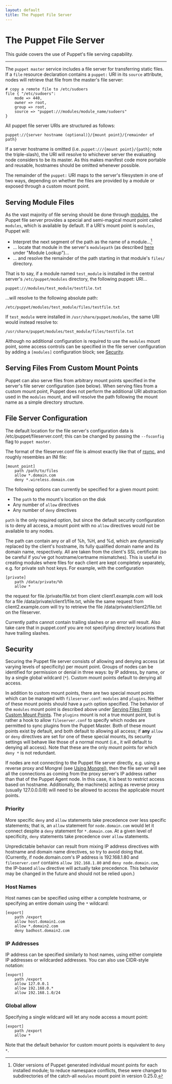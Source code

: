 ```yaml
---
layout: default
title: The Puppet File Server
---
```


The Puppet File Server
======================

This guide covers the use of Puppet's file serving capability.

* * *

The `puppet master` service includes a file server for transferring static files. If a `file` resource declaration contains a `puppet:` URI in its `source` attribute, nodes will retrieve that file from the master's file server:

    # copy a remote file to /etc/sudoers
    file { "/etc/sudoers":
        mode => 440,
        owner => root,
        group => root,
        source => "puppet:///modules/module_name/sudoers"
    }


All puppet file server URIs are structured as follows:

    puppet://{server hostname (optional)}/{mount point}/{remainder of path}

If a server hostname is omitted (i.e. `puppet:///{mount point}/{path}`; note the triple-slash), the URI will resolve to whichever server the evaluating node considers to be its master. As this makes manifest code more portable and reusable, hostnames should be omitted whenever possible.

The remainder of the `puppet:` URI maps to the server's filesystem in one of two ways, depending on whether the files are provided by a module or exposed through a custom mount point.

## Serving Module Files

As the vast majority of file serving should be done through [modules](modules.html), the Puppet file server provides a special and semi-magical mount point called `modules`, which is available by default. If a URI's mount point is `modules`, Puppet will:

* Interpret the next segment of the path as the name of a module...[^oldmodulemounts]
* ... locate that module in the server's `modulepath` (as described [here](modules.html) under "Module Lookup")...
* ... and resolve the remainder of the path starting in that module's `files/` directory.

That is to say, if a module named `test_module` is installed in the central server's `/etc/puppet/modules` directory, the following puppet: URI...

    puppet:///modules/test_module/testfile.txt

...will resolve to the following absolute path:

    /etc/puppet/modules/test_module/files/testfile.txt

If `test_module` were installed in `/usr/share/puppet/modules`, the same URI would instead resolve to:

    /usr/share/puppet/modules/test_module/files/testfile.txt

Although no additional configuration is required to use the `modules` mount point, some access controls can be specified in the file server configuration by adding a `[modules]` configuration block; see [Security](#security).


[^oldmodulemounts]: Older versions of Puppet generated individual mount points for each installed module; to reduce namespace conflicts, these were changed to subdirectories of the catch-all `modules` mount point in version 0.25.0.

## Serving Files From Custom Mount Points

Puppet can also serve files from arbitrary mount points specified in the server's file server configuration (see below). When serving files from a custom mount point, Puppet does not perform the additional URI abstraction used in the `modules` mount, and will resolve the path following the mount name as a simple directory structure.

## File Server Configuration

The default location for the file server's configuration data is
/etc/puppet/fileserver.conf; this can be changed by passing the
`--fsconfig` flag to `puppet master`.

The format of the fileserver.conf file is almost
exactly like that of [rsync](http://samba.anu.edu.au/rsync/), and roughly resembles an INI file:

    [mount_point]
        path /path/to/files
        allow *.domain.com
        deny *.wireless.domain.com

The following options can currently be specified for a given mount point:

* The `path` to the mount's location on the disk
* Any number of `allow` directives
* Any number of `deny` directives

`path` is the only required option, but since the
default security configuration is to deny all access, a mount point with no
`allow` directives would not be available to any nodes.

The path can contain any or all of %h, %H, and %d, which are
dynamically replaced by the client's hostname, its fully qualified
domain name and its domain name, respectively. All are taken from
the client's SSL certificate (so be careful if you've got
hostname/certname mismatches). This is useful in creating modules
where files for each client are kept completely separately, e.g.
for private ssh host keys. For example, with the configuration

    [private]
        path /data/private/%h
        allow *

the request for file /private/file.txt from client
client1.example.com will look for a file
/data/private/client1/file.txt, while the same request from
client2.example.com will try to retrieve the file
/data/private/client2/file.txt on the fileserver.

Currently paths cannot contain trailing slashes or an error will
result. Also take care that in puppet.conf you are not specifying
directory locations that have trailing slashes.

## Security

Securing the Puppet file server consists of allowing and denying access (at varying levels of specificity) per mount point. Groups of nodes can be identified for permission or denial in three ways: by IP address, by name, or by a single global wildcard (`*`). Custom mount points default to denying all access.

In addition to custom mount points, there are two special mount points which can be managed with `fileserver.conf`: `modules` and `plugins`. Neither of these mount points should have a `path` option specified. The behavior of the `modules` mount point is described above under [Serving Files From Custom Mount Points](#serving-files-from-custom-mount-points). The `plugins` mount is not a true mount point, but is rather a hook to allow `fileserver.conf` to specify which nodes are permitted to sync plugins from the Puppet Master. Both of these mount points exist by default, and both default to allowing all access; if **any** `allow` or `deny` directives are set for one of these special mounts, its security settings will behave like those of a normal mount (i.e., it will default to denying all access). Note that these are the only mount points for which `deny *` is not redundant.

If nodes are not connecting to the Puppet file server directly,
e.g. using a reverse proxy and Mongrel (see [Using Mongrel](./mongrel.html)),
then the file server will see all the connections as coming from
the proxy server's IP address rather than that of the Puppet Agent node. In this case, it is best to restrict access based on hostname. Additionally, the
machine(s) acting as reverse proxy (usually 127.0.0.0/8) will need to be
allowed to access the applicable mount points.

### Priority

More specific `deny` and `allow` statements take precedence over less specific statements; that is, an `allow` statement for `node.domain.com` would let it connect despite a `deny` statement for `*.domain.com`. At a given level of specificity, `deny` statements take precedence over `allow` statements.

Unpredictable behavior can result from mixing IP address directives with hostname and domain name directives, so try to avoid doing that.  (Currently, if node.domain.com's IP address is 192.168.1.80 and `fileserver.conf` contains `allow 192.168.1.80` and `deny node.domain.com`, the IP-based `allow` directive will actually take precedence. This behavior may be changed in the future and should not be relied upon.)

### Host Names

Host names can be specified using either a complete hostname, or
specifying an entire domain using the `*` wildcard:

    [export]
        path /export
        allow host.domain1.com
        allow *.domain2.com
        deny badhost.domain2.com

### IP Addresses

IP address can be specified similarly to host names, using either
complete IP addresses or wildcarded addresses. You can also use
CIDR-style notation:

    [export]
        path /export
        allow 127.0.0.1
        allow 192.168.0.*
        allow 192.168.1.0/24

### Global allow

Specifying a single wildcard will let any node access a mount point:

    [export]
        path /export
        allow *

Note that the default behavior for custom mount points is equivalent to `deny *`.

